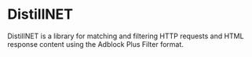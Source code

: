 # DistillNET
DistillNET is a library for matching and filtering HTTP requests and HTML response content using the Adblock Plus Filter format.
